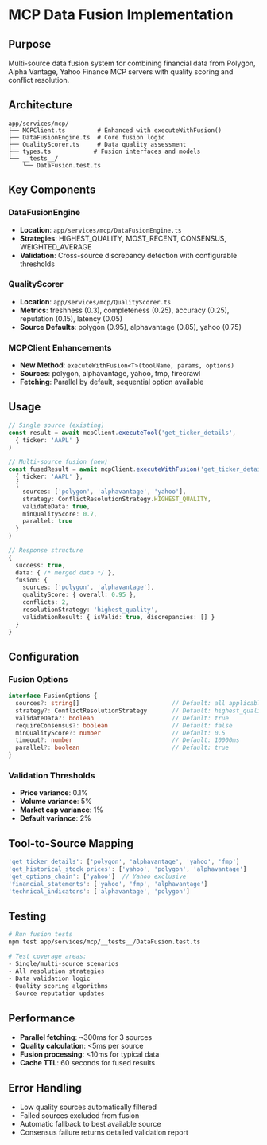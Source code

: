 # MCP Data Fusion Implementation

## Purpose
Multi-source data fusion system for combining financial data from Polygon, Alpha Vantage, Yahoo Finance MCP servers with quality scoring and conflict resolution.

## Architecture

```
app/services/mcp/
├── MCPClient.ts         # Enhanced with executeWithFusion()
├── DataFusionEngine.ts  # Core fusion logic
├── QualityScorer.ts     # Data quality assessment
├── types.ts            # Fusion interfaces and models
└── __tests__/
    └── DataFusion.test.ts
```

## Key Components

### DataFusionEngine
- **Location**: `app/services/mcp/DataFusionEngine.ts`
- **Strategies**: HIGHEST_QUALITY, MOST_RECENT, CONSENSUS, WEIGHTED_AVERAGE
- **Validation**: Cross-source discrepancy detection with configurable thresholds

### QualityScorer
- **Location**: `app/services/mcp/QualityScorer.ts`
- **Metrics**: freshness (0.3), completeness (0.25), accuracy (0.25), reputation (0.15), latency (0.05)
- **Source Defaults**: polygon (0.95), alphavantage (0.85), yahoo (0.75)

### MCPClient Enhancements
- **New Method**: `executeWithFusion<T>(toolName, params, options)`
- **Sources**: polygon, alphavantage, yahoo, fmp, firecrawl
- **Fetching**: Parallel by default, sequential option available

## Usage

```typescript
// Single source (existing)
const result = await mcpClient.executeTool('get_ticker_details',
  { ticker: 'AAPL' }
)

// Multi-source fusion (new)
const fusedResult = await mcpClient.executeWithFusion('get_ticker_details',
  { ticker: 'AAPL' },
  {
    sources: ['polygon', 'alphavantage', 'yahoo'],
    strategy: ConflictResolutionStrategy.HIGHEST_QUALITY,
    validateData: true,
    minQualityScore: 0.7,
    parallel: true
  }
)

// Response structure
{
  success: true,
  data: { /* merged data */ },
  fusion: {
    sources: ['polygon', 'alphavantage'],
    qualityScore: { overall: 0.95 },
    conflicts: 2,
    resolutionStrategy: 'highest_quality',
    validationResult: { isValid: true, discrepancies: [] }
  }
}
```

## Configuration

### Fusion Options
```typescript
interface FusionOptions {
  sources?: string[]                          // Default: all applicable
  strategy?: ConflictResolutionStrategy       // Default: highest_quality
  validateData?: boolean                      // Default: true
  requireConsensus?: boolean                  // Default: false
  minQualityScore?: number                    // Default: 0.5
  timeout?: number                            // Default: 10000ms
  parallel?: boolean                          // Default: true
}
```

### Validation Thresholds
- **Price variance**: 0.1%
- **Volume variance**: 5%
- **Market cap variance**: 1%
- **Default variance**: 2%

## Tool-to-Source Mapping

```typescript
'get_ticker_details': ['polygon', 'alphavantage', 'yahoo', 'fmp']
'get_historical_stock_prices': ['yahoo', 'polygon', 'alphavantage']
'get_options_chain': ['yahoo']  // Yahoo exclusive
'financial_statements': ['yahoo', 'fmp', 'alphavantage']
'technical_indicators': ['alphavantage', 'polygon']
```

## Testing

```bash
# Run fusion tests
npm test app/services/mcp/__tests__/DataFusion.test.ts

# Test coverage areas:
- Single/multi-source scenarios
- All resolution strategies
- Data validation logic
- Quality scoring algorithms
- Source reputation updates
```

## Performance

- **Parallel fetching**: ~300ms for 3 sources
- **Quality calculation**: <5ms per source
- **Fusion processing**: <10ms for typical data
- **Cache TTL**: 60 seconds for fused results

## Error Handling

- Low quality sources automatically filtered
- Failed sources excluded from fusion
- Automatic fallback to best available source
- Consensus failure returns detailed validation report